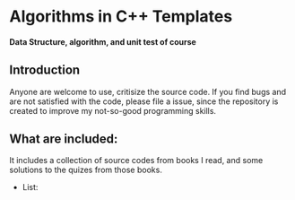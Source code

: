 # Algorithms in C++ Templates

#### Data Structure, algorithm, and unit test of course

## Introduction

Anyone are welcome to use, critisize the source code. If you find bugs and are not satisfied with the code, please file a issue, since the repository is created to improve my not-so-good programming skills.

## What are included:

 It includes a collection of source codes from books I read, and some solutions to the quizes from those books.

 - List:
  
